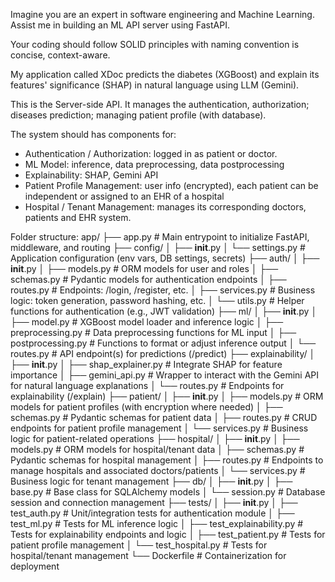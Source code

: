 Imagine you are an expert in software engineering and Machine Learning. Assist me in building an ML API server using FastAPI.

Your coding should follow SOLID principles with naming convention is concise, context-aware.

My application called XDoc predicts the diabetes (XGBoost) and explain its features' significance (SHAP) in natural language using LLM (Gemini).

This is the Server-side API. It manages the authentication, authorization; diseases prediction; managing patient profile (with database).

The system should has components for:
- Authentication / Authorization: logged in as patient or doctor.
- ML Model: inference, data preprocessing, data postprocessing
- Explainability: SHAP, Gemini API
- Patient Profile Management: user info (encrypted), each patient can be independent or assigned to an EHR of a hospital
- Hospital / Tenant Management: manages its corresponding doctors, patients and EHR system.

Folder structure:
app/
├── app.py                        # Main entrypoint to initialize FastAPI, middleware, and routing
├── config/
│   ├── __init__.py
│   └── settings.py               # Application configuration (env vars, DB settings, secrets)
├── auth/
│   ├── __init__.py
│   ├── models.py                 # ORM models for user and roles
│   ├── schemas.py                # Pydantic models for authentication endpoints
│   ├── routes.py                 # Endpoints: /login, /register, etc.
│   ├── services.py               # Business logic: token generation, password hashing, etc.
│   └── utils.py                  # Helper functions for authentication (e.g., JWT validation)
├── ml/
│   ├── __init__.py
│   ├── model.py                  # XGBoost model loader and inference logic
│   ├── preprocessing.py          # Data preprocessing functions for ML input
│   ├── postprocessing.py         # Functions to format or adjust inference output
│   └── routes.py                 # API endpoint(s) for predictions (/predict)
├── explainability/
│   ├── __init__.py
│   ├── shap_explainer.py         # Integrate SHAP for feature importance
│   ├── gemini_api.py             # Wrapper to interact with the Gemini API for natural language explanations
│   └── routes.py                 # Endpoints for explainability (/explain)
├── patient/
│   ├── __init__.py
│   ├── models.py                 # ORM models for patient profiles (with encryption where needed)
│   ├── schemas.py                # Pydantic schemas for patient data
│   ├── routes.py                 # CRUD endpoints for patient profile management
│   └── services.py               # Business logic for patient-related operations
├── hospital/
│   ├── __init__.py
│   ├── models.py                 # ORM models for hospital/tenant data
│   ├── schemas.py                # Pydantic schemas for hospital management
│   ├── routes.py                 # Endpoints to manage hospitals and associated doctors/patients
│   └── services.py               # Business logic for tenant management
├── db/
│   ├── __init__.py
│   ├── base.py                   # Base class for SQLAlchemy models
│   └── session.py                # Database session and connection management
├── tests/
│   ├── __init__.py
│   ├── test_auth.py              # Unit/integration tests for authentication module
│   ├── test_ml.py                # Tests for ML inference logic
│   ├── test_explainability.py    # Tests for explainability endpoints and logic
│   ├── test_patient.py           # Tests for patient profile management
│   └── test_hospital.py          # Tests for hospital/tenant management
└── Dockerfile                    # Containerization for deployment